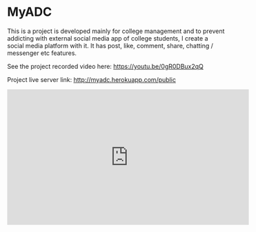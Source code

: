 # MyADC

This is a project is developed mainly for college management and to prevent addicting with external social media app of college students, I create a social media platform with it. It has post, like, comment, share, chatting / messenger etc features.

See the project recorded video here: https://youtu.be/0gR0DBux2qQ

Project live server link: http://myadc.herokuapp.com/public

<iframe width="560" height="315" src="https://www.youtube.com/embed/0gR0DBux2qQ" title="YouTube video player" frameborder="0" allow="accelerometer; autoplay; clipboard-write; encrypted-media; gyroscope; picture-in-picture" allowfullscreen></iframe>
